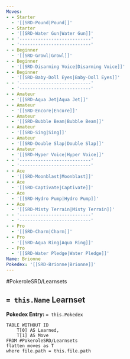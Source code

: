 ```yaml
---
Moves:
- - Starter
  - '[[SRD-Pound|Pound]]'
- - Starter
  - '[[SRD-Water Gun|Water Gun]]'
- - '---------------------------'
  - '---------------------------'
- - Beginner
  - '[[SRD-Growl|Growl]]'
- - Beginner
  - '[[SRD-Disarming Voice|Disarming Voice]]'
- - Beginner
  - '[[SRD-Baby-Doll Eyes|Baby-Doll Eyes]]'
- - '---------------------------'
  - '---------------------------'
- - Amateur
  - '[[SRD-Aqua Jet|Aqua Jet]]'
- - Amateur
  - '[[SRD-Encore|Encore]]'
- - Amateur
  - '[[SRD-Bubble Beam|Bubble Beam]]'
- - Amateur
  - '[[SRD-Sing|Sing]]'
- - Amateur
  - '[[SRD-Double Slap|Double Slap]]'
- - Amateur
  - '[[SRD-Hyper Voice|Hyper Voice]]'
- - '---------------------------'
  - '---------------------------'
- - Ace
  - '[[SRD-Moonblast|Moonblast]]'
- - Ace
  - '[[SRD-Captivate|Captivate]]'
- - Ace
  - '[[SRD-Hydro Pump|Hydro Pump]]'
- - Ace
  - '[[SRD-Misty Terrain|Misty Terrain]]'
- - '---------------------------'
  - '---------------------------'
- - Pro
  - '[[SRD-Charm|Charm]]'
- - Pro
  - '[[SRD-Aqua Ring|Aqua Ring]]'
- - Pro
  - '[[SRD-Water Pledge|Water Pledge]]'
Name: Brionne
Pokedex: '[[SRD-Brionne|Brionne]]'
---
```


#PokeroleSRD/Learnsets

## `= this.Name` Learnset

**Pokedex Entry:** `= this.Pokedex`

```dataview
TABLE WITHOUT ID
    T[0] AS Learned,
    T[1] AS Move
FROM #PokeroleSRD/Learnsets
flatten moves as T
where file.path = this.file.path
```
